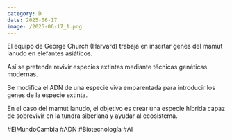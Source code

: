 ```yaml
--- 
category: D 
date: 2025-06-17 
image: /2025-06-17_1.png 
--- 
```


El equipo de George Church (Harvard) trabaja en insertar genes del mamut lanudo en elefantes asiáticos.

Así se pretende revivir especies extintas mediante técnicas genéticas modernas.

Se modifica el ADN de una especie viva emparentada para introducir los genes de la especie extinta.

En el caso del mamut lanudo, el objetivo es crear una especie híbrida capaz de sobrevivir en la tundra siberiana y ayudar al ecosistema.

#ElMundoCambia #ADN #Biotecnología #AI